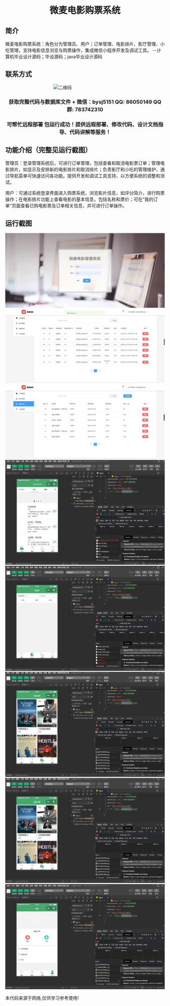 <p><h1 align="center">微麦电影购票系统</h1></p>

## 简介
微麦电影购票系统：角色分为管理员、用户；订单管理、电影排片、影厅管理、小吃管理，支持电影信息浏览与购票操作，集成微信小程序开发及调试工具。    --计算机毕业设计源码；毕设源码；java毕业设计源码


## 联系方式
<img src="https://bs-1329754181.cos.ap-shanghai.myqcloud.com/wx.jpg" alt="二维码" style="display: block; margin: 0 auto;" width="200px">
<p><h3 align="center">获取完整代码与数据库文件 + 微信：bysj5151 QQ: 86050149 QQ群: 783742310</h3></p>
<p><h3 align="center">可帮忙远程部署 包运行成功！提供远程部署、修改代码、设计文档指导、代码讲解等服务！</h3></p>

## 功能介绍（完整见运行截图）
管理员：登录管理系统后，可进行订单管理，包括查看和取消电影票订单；管理电影排片，如显示及安排新的电影排片和取消排片；负责影厅和小吃的管理维护，通过导航菜单可快速访问各功能。提供开发和调试工具支持，以方便系统的调整和测试。

用户：可通过系统登录界面进入购票系统，浏览影片信息，如评分简介，进行购票操作；在电影排片功能上查看电影的基本信息，包括名称和票价；可在“我的订单”页面查看已购电影票及订单相关信息，并可进行订单操作。


## 运行截图
![](imgs/588112-20220619105123431-76464765.png)
![](imgs/588112-20220619105129142-423798617.png)
![](imgs/588112-20220619105133859-1838822405.png)
![](imgs/588112-20220619105139390-1974632882.png)
![](imgs/588112-20220619105143531-1878853436.png)
![](imgs/588112-20220619105147585-147483166.png)
![](imgs/588112-20220619105147585-147483166.png)
![](imgs/588112-20220619105152431-922507164.png)

<p>本代码来源于网络,仅供学习参考使用!</p>
